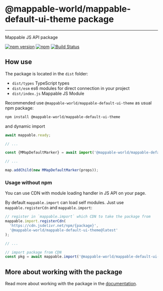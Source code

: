 # @mappable-world/mappable-default-ui-theme package

---

Mappable JS API package

[![npm version](https://badge.fury.io/js/%40mappable-world%2Fmappable-default-ui-theme.svg)](https://badge.fury.io/js/%40mappable-world%2Fmappable-default-ui-theme)
[![npm](https://img.shields.io/npm/dm/@mappable-world/mappable-default-ui-theme.svg)](https://www.npmjs.com/package/@mappable-world/mappable-default-ui-theme)
[![Build Status](https://github.com/mappable-world/mappable-default-ui-theme/workflows/Run%20tests/badge.svg)](https://github.com/mappable-world/@mappable-world/mappable-default-ui-theme/actions/workflows/tests.yml)

## How use

The package is located in the `dist` folder:

- `dist/types` TypeScript types
- `dist/esm` es6 modules for direct connection in your project
- `dist/index.js` Mappable JS Module

Recommended use `@mappable-world/mappable-default-ui-theme` as usual npm package:

```sh
npm install @mappable-world/mappable-default-ui-theme
```

and dynamic import

```js
await mappable.ready;

// ...

const {MMapDefaultMarker} = await import('@mappable-world/mappable-default-ui-theme');

// ...

map.addChild(new MMapDefaultMarker(props));
```

### Usage without npm

You can use CDN with module loading handler in JS API on your page.

By default `mappable.import` can load self modules.
Just use `mappable.registerCdn` and `mappable.import`:

```js
// register in `mappable.import` which CDN to take the package from
mappable.import.registerCdn(
  'https://cdn.jsdelivr.net/npm/{package}',
  '@mappable-world/mappable-default-ui-theme@latest'
);

// ...

// import package from CDN
const pkg = await mappable.import('@mappable-world/mappable-default-ui-theme');
```

## More about working with the package

Read more about working with the package in the [documentation](https://mappable-world.github.io/mappable-default-ui-theme/).

